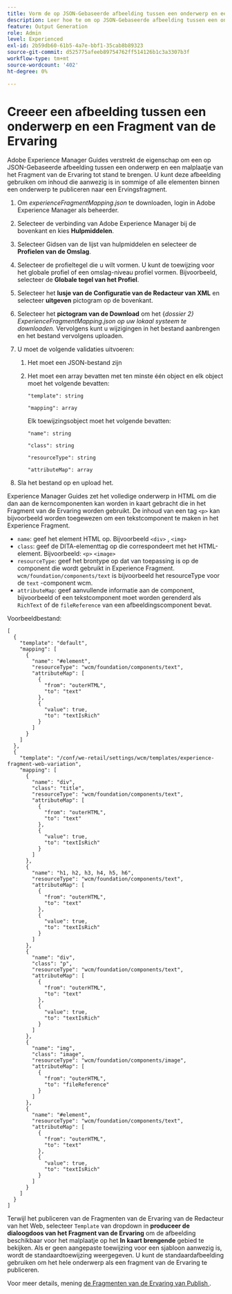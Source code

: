 ```yaml
---
title: Vorm de op JSON-Gebaseerde afbeelding tussen een onderwerp en een malplaatje van het Fragment van de Ervaring.
description: Leer hoe te om op JSON-Gebaseerde afbeelding tussen een onderwerp en een malplaatje van het Fragment van de Ervaring te vormen.
feature: Output Generation
role: Admin
level: Experienced
exl-id: 2b59db60-61b5-4a7e-bbf1-35cab8b89323
source-git-commit: d525775afeeb89754762ff514126b1c3a3307b3f
workflow-type: tm+mt
source-wordcount: '402'
ht-degree: 0%

---
```


# Creeer een afbeelding tussen een onderwerp en een Fragment van de Ervaring

Adobe Experience Manager Guides verstrekt de eigenschap om een op JSON-Gebaseerde afbeelding tussen een onderwerp en een malplaatje van het Fragment van de Ervaring tot stand te brengen. U kunt deze afbeelding gebruiken om inhoud die aanwezig is in sommige of alle elementen binnen een onderwerp te publiceren naar een Ervingsfragment.

1. Om *experienceFragmentMapping.json* te downloaden, login in Adobe Experience Manager als beheerder.
1. Selecteer de verbinding van Adobe Experience Manager bij de bovenkant en kies **Hulpmiddelen**.
1. Selecteer Gidsen van de lijst van hulpmiddelen en selecteer de **Profielen van de Omslag**.
1. Selecteer de profieltegel die u wilt vormen. U kunt de toewijzing voor het globale profiel of een omslag-niveau profiel vormen. Bijvoorbeeld, selecteer de **Globale tegel van het Profiel**.
1. Selecteer het **lusje van de Configuratie van de Redacteur van XML** en selecteer **uitgeven** pictogram op de bovenkant.
1. Selecteer het **pictogram van de Download** om het {*dossier 2} ExperienceFragmentMapping.json op uw lokaal systeem te downloaden.* Vervolgens kunt u wijzigingen in het bestand aanbrengen en het bestand vervolgens uploaden.

1. U moet de volgende validaties uitvoeren:

   1. Het moet een JSON-bestand zijn
   2. Het moet een array bevatten met ten minste één object en elk object moet het volgende bevatten:


      `"template": string `

      `"mapping": array`

      Elk toewijzingsobject moet het volgende bevatten:

      `"name": string`

      `"class": string`

      `"resourceType": string`

      `"attributeMap": array`


1. Sla het bestand op en upload het.

Experience Manager Guides zet het volledige onderwerp in HTML om die dan aan de kerncomponenten kan worden in kaart gebracht die in het Fragment van de Ervaring worden gebruikt. De inhoud van een tag `<p>` kan bijvoorbeeld worden toegewezen om een tekstcomponent te maken in het Experience Fragment.
* `name`: geef het element HTML op. Bijvoorbeeld `<div>` , `<img>`
* `class`: geef de DITA-elementtag op die correspondeert met het HTML-element. Bijvoorbeeld: `<p>` `<image>`
* `resourceType`: geef het brontype op dat van toepassing is op de component die wordt gebruikt in Experience Fragment. `wcm/foundation/components/text` is bijvoorbeeld het resourceType voor de `text` -component wcm.
* `attributeMap`: geef aanvullende informatie aan de component, bijvoorbeeld of een tekstcomponent moet worden gerenderd als `RichText` of de `fileReference` van een afbeeldingscomponent bevat.




Voorbeeldbestand:

```
[
  {
    "template": "default",
    "mapping": [
      {
        "name": "#element",
        "resourceType": "wcm/foundation/components/text",
        "attributeMap": [
          {
            "from": "outerHTML",
            "to": "text"
          },
          {
            "value": true,
            "to": "textIsRich"
          }
        ]
      }
    ]
  },
  {
    "template": "/conf/we-retail/settings/wcm/templates/experience-fragment-web-variation",
    "mapping": [
      {
        "name": "div",
        "class": "title",
        "resourceType": "wcm/foundation/components/text",
        "attributeMap": [
          {
            "from": "outerHTML",
            "to": "text"
          },
          {
            "value": true,
            "to": "textIsRich"
          }
        ]
      },
      {
        "name": "h1, h2, h3, h4, h5, h6",
        "resourceType": "wcm/foundation/components/text",
        "attributeMap": [
          {
            "from": "outerHTML",
            "to": "text"
          },
          {
            "value": true,
            "to": "textIsRich"
          }
        ]
      },
      {
        "name": "div",
        "class": "p",
        "resourceType": "wcm/foundation/components/text",
        "attributeMap": [
          {
            "from": "outerHTML",
            "to": "text"
          },
          {
            "value": true,
            "to": "textIsRich"
          }
        ]
      },
      {
        "name": "img",
        "class": "image",
        "resourceType": "wcm/foundation/components/image",
        "attributeMap": [
          {
            "from": "outerHTML",
            "to": "fileReference"
          }
        ]
      },
      {
        "name": "#element",
        "resourceType": "wcm/foundation/components/text",
        "attributeMap": [
          {
            "from": "outerHTML",
            "to": "text"
          },
          {
            "value": true,
            "to": "textIsRich"
          }
        ]
      }
    ]
  }
]
```



Terwijl het publiceren van de Fragmenten van de Ervaring van de Redacteur van het Web, selecteer `Template` van dropdown in **produceer de dialoogdoos van het Fragment van de Ervaring** om de afbeelding beschikbaar voor het malplaatje op het **In kaart brengende** gebied te bekijken. Als er geen aangepaste toewijzing voor een sjabloon aanwezig is, wordt de standaardtoewijzing weergegeven. U kunt de standaardafbeelding gebruiken om het hele onderwerp als een fragment van de Ervaring te publiceren.

Voor meer details, mening [ de Fragmenten van de Ervaring van Publish ](../user-guide/publish-experience-fragment.md).
